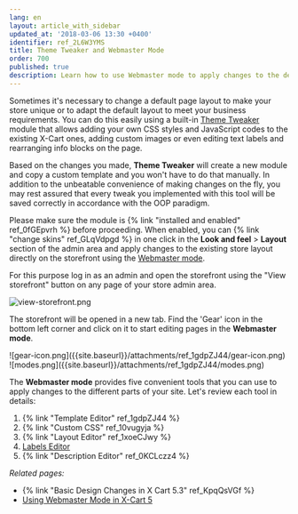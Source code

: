 ```yaml
---
lang: en
layout: article_with_sidebar
updated_at: '2018-03-06 13:30 +0400'
identifier: ref_2L6W3YMS
title: Theme Tweaker and Webmaster Mode
order: 700
published: true
description: Learn how to use Webmaster mode to apply changes to the default store layout
---
```

Sometimes it's necessary to change a default page layout to make your store unique or to adapt the default layout to meet your business requirements. You can do this easily using a built-in [Theme Tweaker](https://market.x-cart.com/addons/theme-tweaker.html "Using Theme Tweaker for Layout Changes") module that allows adding your own CSS styles and JavaScript codes to the existing X-Cart ones, adding custom images or even editing text labels and rearranging info blocks on the page. 

Based on the changes you made, **Theme Tweaker** will create a new module and copy a custom template and you won't have to do that manually. In addition to the unbeatable convenience of making changes on the fly, you may rest assured that every tweak you implemented with this tool will be saved correctly in accordance with the OOP paradigm. 

Please make sure the module is {% link "installed and enabled" ref_0fGEpvrh %} before proceeding. When enabled, you can {% link "change skins" ref_GLqVdpgd %} in one click in the **Look and feel** > **Layout** section of the admin area and apply changes to the existing store layout directly on the storefront using the [Webmaster mode](https://devs.x-cart.com/webinars_and_video_tutorials/using_webmaster_mode_in_x-cart_5.html "Using Theme Tweaker for Layout Changes"). 

For this purpose log in as an admin and open the storefront using the "View storefront" button on any page of your store admin area. 

![view-storefront.png]({{site.baseurl}}/attachments/ref_1gdpZJ44/view-storefront.png)

The storefront will be opened in a new tab. Find the 'Gear' icon in the bottom left corner and click on it to start editing pages in the **Webmaster mode**.

<div class="ui stackable two column grid">
  <div class="column" markdown="span">![gear-icon.png]({{site.baseurl}}/attachments/ref_1gdpZJ44/gear-icon.png)</div>
  <div class="column" markdown="span">![modes.png]({{site.baseurl}}/attachments/ref_1gdpZJ44/modes.png)</div>
</div>

The **Webmaster mode** provides five convenient tools that you can use to apply changes to the different parts of your site. Let's review each tool in details:
1. {% link "Template Editor" ref_1gdpZJ44 %}
2. {% link "Custom CSS" ref_10vugyja %}
3. {% link "Layout Editor" ref_1xoeCJwy %}
4. [Labels Editor](https://kb.x-cart.com/look_and_feel/managing_texts_labels_in_your_store.html#editing-text-labels-via-webmaster-mode "Using Theme Tweaker for Layout Changes")
5. {% link "Description Editor" ref_0KCLczz4 %}



_Related pages:_
* {% link "Basic Design Changes in X Cart 5.3" ref_KpqQsVGf %}
* [Using Webmaster Mode in X-Cart 5](https://devs.x-cart.com/webinars_and_video_tutorials/using_webmaster_mode_in_x-cart_5.html)
